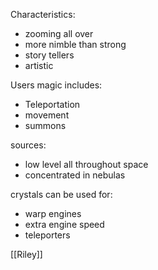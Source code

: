 Characteristics:
* zooming all over
* more nimble than strong
* story tellers
* artistic

Users magic includes:
* Teleportation
* movement
* summons

sources:
* low level all throughout space 
* concentrated in nebulas

crystals can be used for:
* warp engines
* extra engine speed
* teleporters

[[Riley]]